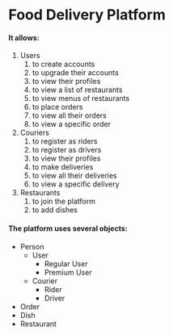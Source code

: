 # Food Delivery Platform

#### It allows:
1. Users
    1. to create accounts
    2. to upgrade their accounts
    3. to view their profiles
    4. to view a list of restaurants
    5. to view menus of restaurants
    6. to place orders
    7. to view all their orders
    8. to view a specific order
2. Couriers
    1. to register as riders
    2. to register as drivers
    3. to view their profiles
    4. to make deliveries
    5. to view all their deliveries
    6. to view a specific delivery
3. Restaurants
    1. to join the platform
    2. to add dishes

#### The platform uses several objects:
- Person
    - User
        - Regular User
        - Premium User
    - Courier
        - Rider
        - Driver
- Order
- Dish
- Restaurant
